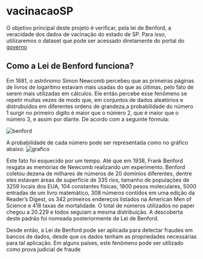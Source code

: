 # vacinacaoSP
  O objetivo principal deste projeto é verificar, pela lei de Benford, a veracidade dos dados de vacinação do estado de SP.
Para isso, utilizaremos o dataset que pode ser acessado diretamente do portal do [governo](https://vacinaja.sp.gov.br/vacinometro/?utm_source=portal&utm_medium=banner-topo&utm_campaign=Vacinometro-Municipios) 
## Como a Lei de Benford funciona?
  Em 1881, o astrônomo Simon Newcomb percebeu que as primeiras páginas de livros de logaritmo estavam mais usadas do que as últimas, pelo fato de serem mais utilizadas em cálculos. Ele então percebe esse fenômeno se repetir muitas vezes de modo que, em conjuntos de dados aleatórios e distrubuidos em diferentes ordens de grandeza,a probabilidade do número 1 surgir no primeiro digito é maior que o número 2, que é maior que o número 3, e assim por diante. De acordo com a seguinte fórmula:
 
 ![benford](https://wikimedia.org/api/rest_v1/media/math/render/svg/48649074b19e71dc8dc5e8dd82717f05bc541b67)
 


A probabilidade de cada número pode ser representada como no gráfico abaixo: 
![grafico](https://upload.wikimedia.org/wikipedia/commons/thumb/4/46/Rozklad_benforda.svg/800px-Rozklad_benforda.svg.png)


  Este fato foi esquecido por um tempo. Até que em 1938, Frank Benford resgata as memórias de Newcomb realizando um experimento. Benford coletou dezena de milhares de números de 20 domínios diferentes, dentre eles estavam áreas de superfície de 335 rios, tamanho de populações de 3259 locais dos EUA, 104 constantes físicas, 1800 pesos moleculares, 5000 entradas de um livro matemático, 308 números contidos em uma edição da Reader’s Digest, os 342 primeiros endereços listados na American Men of Science e 418 taxas de mortalidade. O total de números utilizados no paper chegou a 20.229   e todos seguiam a mesma distribuição. A descoberta deste padrão foi nomeada posteriormente de Lei de Benford.

  Desde então, a Lei de Benford pode ser aplicada para detectar fraudes em bancos de dados, desde que os dados tenham as propriedades necessárias para tal aplicação. Em alguns países, este fenômeno pode ser utilizado como prova judicial de fraude

